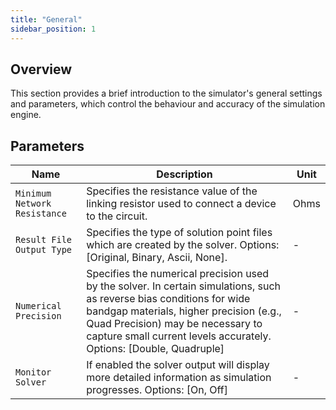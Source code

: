 ```yaml
---
title: "General"
sidebar_position: 1
---
```


## Overview
This section provides a brief introduction to the simulator's general settings and parameters, which control the behaviour and accuracy of the simulation engine.

## Parameters

<div class="properties-table">

| Name                         | Description                                                 | Unit       |
|------------------------------|-------------------------------------------------------------|------------|
| `Minimum Network Resistance` | Specifies the resistance value of the linking resistor used to connect a device to the circuit. | Ohms |
| `Result File Output Type`    | Specifies the type of solution point files which are created by the solver. Options: [Original, Binary, Ascii, None]. | -          |
| `Numerical Precision`        | Specifies the numerical precision used by the solver. In certain simulations, such as reverse bias conditions for wide bandgap materials, higher precision (e.g., Quad Precision) may be necessary to capture small current levels accurately. Options: [Double, Quadruple] | -          |
| `Monitor Solver`             | If enabled the solver output will display more detailed information as simulation progresses. Options: [On, Off] | -          |

</div>